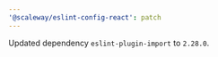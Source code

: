 ```yaml
---
'@scaleway/eslint-config-react': patch
---
```


Updated dependency `eslint-plugin-import` to `2.28.0`.
